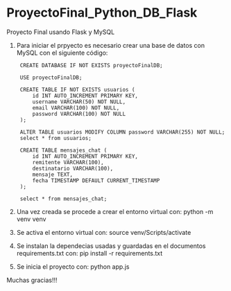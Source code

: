 # ProyectoFinal_Python_DB_Flask
Proyecto Final usando Flask y MySQL 

1. Para iniciar el prpyecto es necesario crear una base de datos con MySQL con el siguiente código:

        CREATE DATABASE IF NOT EXISTS proyectoFinalDB;

        USE proyectoFinalDB;

        CREATE TABLE IF NOT EXISTS usuarios (
            id INT AUTO_INCREMENT PRIMARY KEY,
            username VARCHAR(50) NOT NULL,
            email VARCHAR(100) NOT NULL,
            password VARCHAR(100) NOT NULL
        );

        ALTER TABLE usuarios MODIFY COLUMN password VARCHAR(255) NOT NULL;
        select * from usuarios;

        CREATE TABLE mensajes_chat (
            id INT AUTO_INCREMENT PRIMARY KEY,
            remitente VARCHAR(100),
            destinatario VARCHAR(100),
            mensaje TEXT,
            fecha TIMESTAMP DEFAULT CURRENT_TIMESTAMP
        );

        select * from mensajes_chat;

2. Una vez creada se procede a crear el entorno virtual con:
    python -m venv venv

3. Se activa el entorno virtual con:
    source venv/Scripts/activate

4. Se instalan la dependecias usadas y guardadas en el documentos requirements.txt con:
    pip install -r requirements.txt

5. Se inicia el proyecto con:
    python app.js

Muchas gracias!!!